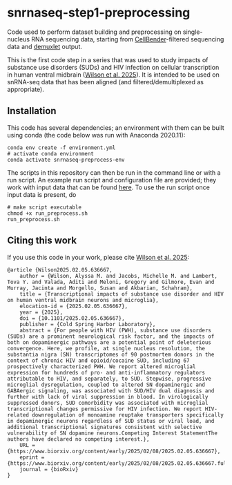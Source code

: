 # snrnaseq-step1-preprocessing
Code used to perform dataset building and preprocessing on single-nucleus RNA sequencing data, starting from [CellBender](https://github.com/broadinstitute/CellBender/tree/master)-filtered sequencing data and [demuxlet](https://github.com/statgen/popscle) output. 

This is the first code step in a series that was used to study impacts of substance use disorders (SUDs) and HIV infection on cellular transcription in human ventral midbrain ([Wilson et al. 2025](https://doi.org/10.1101/2025.02.05.636667)).
It is intended to be used on snRNA-seq data that has been aligned (and filtered/demultiplexed as appropriate).

## Installation
This code has several dependencies; an environment with them can be built using conda (the code below was run with Anaconda 2020.11):
```
conda env create -f environment.yml
# activate conda environment
conda activate snrnaseq-preprocess-env
```  
              

The scripts in this repository can then be run in the command line or with a run script. An example run script and configuration file are provided; they work with input data that can
be found [here](https://doi.org/10.5281/zenodo.15109541). To use the run script once input data is present, do  
```
# make script executable
chmod +x run_preprocess.sh
run_preprocess.sh
```

## Citing this work
If you use this code in your work, please cite [Wilson et al. 2025](https://doi.org/10.1101/2025.02.05.636667):
```
@article {Wilson2025.02.05.636667,
	author = {Wilson, Alyssa M. and Jacobs, Michelle M. and Lambert, Tova Y. and Valada, Aditi and Meloni, Gregory and Gilmore, Evan and Murray, Jacinta and Morgello, Susan and Akbarian, Schahram},
	title = {Transcriptional impacts of substance use disorder and HIV on human ventral midbrain neurons and microglia},
	elocation-id = {2025.02.05.636667},
	year = {2025},
	doi = {10.1101/2025.02.05.636667},
	publisher = {Cold Spring Harbor Laboratory},
	abstract = {For people with HIV (PWH), substance use disorders (SUDs) are a prominent neurological risk factor, and the impacts of both on dopaminergic pathways are a potential point of deleterious convergence. Here, we profile, at single nucleus resolution, the substantia nigra (SN) transcriptomes of 90 postmortem donors in the context of chronic HIV and opioid/cocaine SUD, including 67 prospectively characterized PWH. We report altered microglial expression for hundreds of pro- and anti-inflammatory regulators attributable to HIV, and separately, to SUD. Stepwise, progressive microglial dysregulation, coupled to altered SN dopaminergic and GABAergic signaling, was associated with SUD/HIV dual diagnosis and further with lack of viral suppression in blood. In virologically suppressed donors, SUD comorbidity was associated with microglial transcriptional changes permissive for HIV infection. We report HIV-related downregulation of monoamine reuptake transporters specifically in dopaminergic neurons regardless of SUD status or viral load, and additional transcriptional signatures consistent with selective vulnerability of SN dopamine neurons.Competing Interest StatementThe authors have declared no competing interest.},
	URL = {https://www.biorxiv.org/content/early/2025/02/08/2025.02.05.636667},
	eprint = {https://www.biorxiv.org/content/early/2025/02/08/2025.02.05.636667.full.pdf},
	journal = {bioRxiv}
}

```






